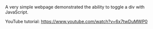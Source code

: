 A very simple webpage demonstrated the ability to toggle a div with JavaScript.

YouTube tutorial: https://www.youtube.com/watch?v=6x7twDuMWP0